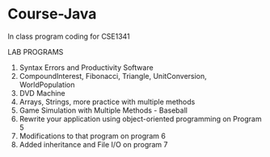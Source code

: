 # Course-Java

In class program coding for CSE1341

LAB PROGRAMS
1. Syntax Errors and Productivity Software
2. CompoundInterest, Fibonacci, Triangle, UnitConversion, WorldPopulation
3. DVD Machine
4. Arrays, Strings, more practice with multiple methods
5. Game Simulation with Multiple Methods - Baseball
6. Rewrite your application using object-oriented programming on Program 5
7. Modifications to that program on program 6
8. Added inheritance and File I/O on program 7
